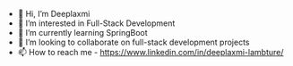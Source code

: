 - 👋 Hi, I’m Deeplaxmi
- 👀 I’m interested in Full-Stack Development
- 🌱 I’m currently learning SpringBoot
- 💞️ I’m looking to collaborate on full-stack development  projects
- 📫 How to reach me - https://www.linkedin.com/in/deeplaxmi-lambture/

<!---
deeplaxmi13/deeplaxmi13 is a ✨ special ✨ repository because its `README.md` (this file) appears on your GitHub profile.
You can click the Preview link to take a look at your changes.
--->
